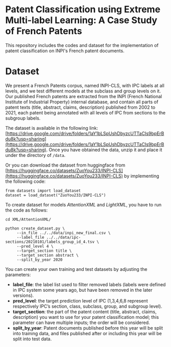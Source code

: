# Patent Classification using Extreme Multi-label Learning: A Case Study of French Patents

This repository includes the codes and dataset for the implementation of patent classification on INPI's French patent documents.

# Dataset
We present a French Patents corpus, named  INPI-CLS, with IPC labels at all levels, and we test different models at the subclass and group levels on it. Our published French patents are extracted from the INPI (French National Institute of Industrial Property)  internal database, and contain all parts of patent texts (title, abstract, claims, description) published from 2002 to 2021, each patent being annotated with all levels of IPC from sections to the subgroup labels.

The dataset is available in the following link: [https://drive.google.com/drive/folders/1aY1bLSpUshDbyzcUTTaCIs9bpErBdu8k?usp=sharing](https://drive.google.com/drive/folders/1aY1bLSpUshDbyzcUTTaCIs9bpErBdu8k?usp=sharing). Once you have obtained the data, unzip it and place it under the directory of `/data`.

Or you can download the dataset from huggingface from [https://huggingface.co/datasets/ZuoYou233/INPI-CLS](https://huggingface.co/datasets/ZuoYou233/INPI-CLS) by implementing the following code: 
```
from datasets import load_dataset
dataset = load_dataset("ZuoYou233/INPI-CLS")
```


To create dataset for models *AttentionXML* and *LightXML*, you have to run the code as follows:

```
cd XML/AttentionXML/
```
```
python create_dataset.py \
	 --in_file ../../data/inpi_new_final.csv \
	 --label_file ../../data/ipc-sections/20210101/labels_group_id_4.tsv \
	 --pred_level 4 \
	 --target_section title \
	 --target_section abstract \
	 --split_by_year 2020
```
You can create your own training and test datasets by adjusting the parameters:

- **label_file**: the label list used to filter removed labels (labels were defined in IPC system some years ago, but have been removed in the later versions).
- **pred_level**: the target prediction level of IPC (1,3,4,6,8 represent respectively IPC’s section, class, subclass, group, and subgroup level).
- **target_section**: the part of the patent content (title, abstract, claims, description) you want to use for your patent classification model; this parameter can have multiple inputs; the order will be considered.
- **split_by_year**: Patent documents published before this year will be split into training data, and files published after or including this year will be split into test data.
